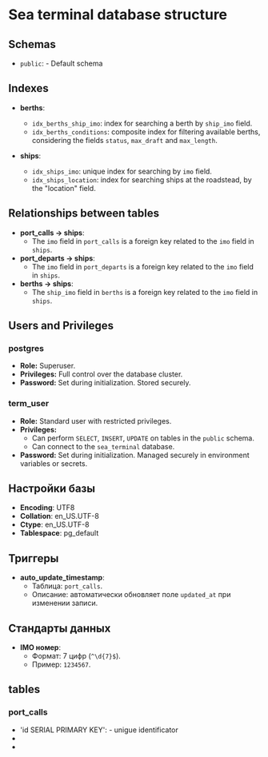 # Sea terminal database structure

## Schemas
- `public`: - Default schema


## Indexes
- **berths**:
  - `idx_berths_ship_imo`: index for searching a berth by `ship_imo` field.
  - `idx_berths_conditions`: composite index for filtering available berths, 
                             considering the fields `status`, `max_draft`
                             and `max_length`. 

- **ships**:
  - `idx_ships_imo`: unique index for searching by `imo` field.
  - `idx_ships_location`: index for searching ships at the roadstead, by the "location" field.


## Relationships between tables
- **port_calls → ships**:
  - The `imo` field in `port_calls` is a foreign key related to the `imo` field in `ships`.
- **port_departs → ships**:
  - The `imo` field in `port_departs` is a foreign key related to the `imo` field in `ships`.
- **berths → ships**:
  - The `ship_imo` field in `berths` is a foreign key related to the `imo` field in `ships`.


## Users and Privileges
### postgres
- **Role:** Superuser.
- **Privileges:** Full control over the database cluster.
- **Password:** Set during initialization. Stored securely.

### term_user
- **Role:** Standard user with restricted privileges.
- **Privileges:**
  - Can perform `SELECT`, `INSERT`, `UPDATE` on tables in the `public` schema.
  - Can connect to the `sea_terminal` database.
- **Password:** Set during initialization. Managed securely in environment variables or secrets.






## Настройки базы
- **Encoding**: UTF8
- **Collation**: en_US.UTF-8
- **Ctype**: en_US.UTF-8
- **Tablespace**: pg_default

## Триггеры
- **auto_update_timestamp**:
  - Таблица: `port_calls`.
  - Описание: автоматически обновляет поле `updated_at` при изменении записи.

## Стандарты данных
- **IMO номер**:
  - Формат: 7 цифр (`^\d{7}$`).
  - Пример: `1234567`.


## tables

### port_calls
- 'id SERIAL PRIMARY KEY': - unigue identificator 
-
-
